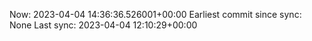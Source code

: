 Now: 2023-04-04 14:36:36.526001+00:00 Earliest commit since sync: None Last sync: 2023-04-04 12:10:29+00:00
